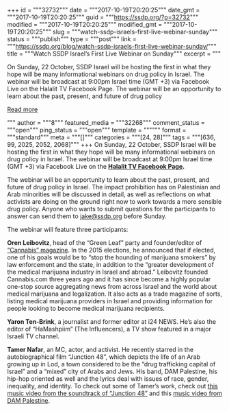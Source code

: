 +++
id = """32732"""
date = """2017-10-19T20:20:25"""
date_gmt = """2017-10-19T20:20:25"""
guid = """https://ssdp.org/?p=32732"""
modified = """2017-10-19T20:20:25"""
modified_gmt = """2017-10-19T20:20:25"""
slug = """watch-ssdp-israels-first-live-webinar-sunday"""
status = """publish"""
type = """post"""
link = """https://ssdp.org/blog/watch-ssdp-israels-first-live-webinar-sunday/"""
title = """Watch SSDP Israel&#8217;s First Live Webinar on Sunday"""
excerpt = """<p>On Sunday, 22 October, SSDP Israel will be hosting the first in what they hope will be many informational webinars on drug policy in Israel. The webinar will be broadcast at 9:00pm Israel time (GMT +3) via Facebook Live on the Halalit TV Facebook Page. The webinar will be an opportunity to learn about the past, present, and future of drug policy</p>
<div class="h10"></div>
<p><a class="more-link2 flat" href="https://ssdp.org/blog/watch-ssdp-israels-first-live-webinar-sunday/">Read more</a></p>
"""
author = """8"""
featured_media = """32268"""
comment_status = """open"""
ping_status = """open"""
template = """"""
format = """standard"""
meta = """[]"""
categories = """[24, 28]"""
tags = """[636, 99, 2025, 2052, 2068]"""
+++
On Sunday, 22 October, SSDP Israel will be hosting the first in what they hope will be many informational webinars on drug policy in Israel. The webinar will be broadcast at 9:00pm Israel time (GMT +3) via Facebook Live on the <strong><a href="https://www.facebook.com/ThePeoplesNewsCompanyHalalit/">Halalit TV Facebook Page</a>.</strong>

The webinar will be an opportunity to learn about the past, present, and future of drug policy in Israel. The impact prohibition has on Palestinian and Arab minorities will be discussed in detail, as well as reflections on what activists are doing on the ground right now to work towards a more sensible drug policy. Anyone who wants to submit questions for the participants to answer can send them to <a href="mailto:jake@ssdp.org">jake@ssdp.org</a> before Sunday.

The webinar will feature three participants:

<strong>Oren Leibovitz</strong>, head of the &#8220;Green Leaf&#8221; party and founder/editor of <a href="http://www.xn--4dbcyzi5a.com/">&#8220;Cannabis&#8221; magazine</a>. In the 2015 elections, he announced that if elected, one of his goals would be to &#8220;stop the hounding of marijuana smokers&#8221; by law enforcement and the state, in addition to the &#8220;greater development of the medical marijuana industry in Israel and abroad.&#8221; Leibovitz founded Cannabis.com three years ago and it has since become a highly popular one-stop source aggregating news from across Israel and the world about medical marijuana and legalization. It also acts as a trade magazine of sorts, listing medical marijuana providers in Israel and providing information for people looking to become medical marijuana recipients.

<strong>Yaron Ten-Brink</strong>, a journalist and former editor at i24 NEWS. He&#8217;s also the editor of &#8220;HaMashpiim&#8221; (The Influencers), a TV show featured in a major Israeli TV channel.

<strong>Tamer Nafar</strong>, an MC, actor, and activist. He recently starred in the autobiographical film &#8220;Junction 48&#8221;, which depicts the life of an Arab growing up in Lod, a town considered to be the &#8220;drug trafficking capital of Israel&#8221; and a &#8220;mixed&#8221; city of Arabs and Jews. His band, DAM Palestine, his hip-hop oriented as well and the lyrics deal with issues of race, gender, inequality, and identity. To check out some of Tamer&#8217;s work, check out <a href="https://www.youtube.com/watch?v=PWhmVHeIpqY">this music video from the soundtrack of &#8220;Junction 48&#8221;</a> and this <a href="https://www.youtube.com/watch?v=CZll1ioI3xg">music video from DAM Palestine</a>.
